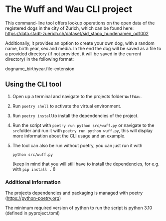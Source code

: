 # The Wuff and Wau CLI project

This command-line tool offers lookup operations on the open data of the registered dogs in the city of Zurich,
which can be found here: https://data.stadt-zuerich.ch/dataset/sid_stapo_hundenamen_od1002

Additionally, it provides an option to create your own dog, with a random name, birth year, sex and media.
In the end the dog will be saved as a file to a provided directory
(if not provided, it will be saved in the current directory) in the following format:

dogname_birthyear.file-extension

## Using the CLI tool

1. Open up a terminal and navigate to the projects folder ```WuffWau```.
2. Run ```poetry shell``` to activate the virtual environment.
3. Run ```poetry install```to install the dependencies of the project.
4. Run the script with ```poetry run python src/wuff.py``` or navigate to the ```src```folder
   and run it with ```poetry run python wuff.py```, this will display more information
   about the CLI usage and an example.
5. The tool can also be run without poetry, you can just run it with

   ```python src/wuff.py```

   (keep in mind that you will still have to install the dependencies, for e.g. with ```pip install .``` !)

### Additional information

The projects dependencies and packaging is managed with poetry (https://python-poetry.org)

The minimum required version of python to run the script is python 3.10 (defined in pyproject.toml)
